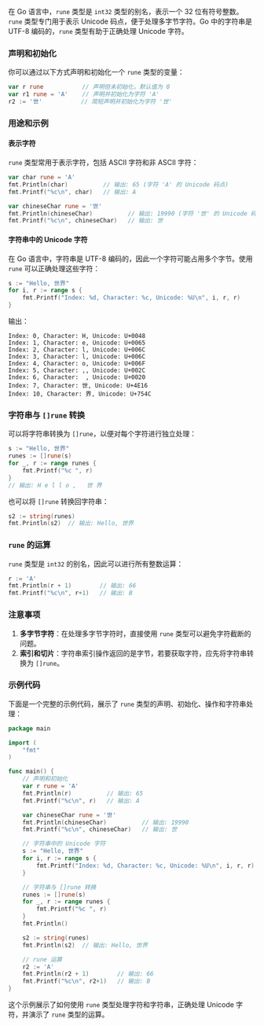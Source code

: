 在 Go 语言中，`rune` 类型是 `int32` 类型的别名，表示一个 32 位有符号整数。`rune` 类型专门用于表示 Unicode 码点，便于处理多字节字符。Go 中的字符串是 UTF-8 编码的，`rune` 类型有助于正确处理 Unicode 字符。

### 声明和初始化

你可以通过以下方式声明和初始化一个 `rune` 类型的变量：

```go
var r rune           // 声明但未初始化，默认值为 0
var r1 rune = 'A'    // 声明并初始化为字符 'A'
r2 := '世'           // 简短声明并初始化为字符 '世'
```

### 用途和示例

#### 表示字符

`rune` 类型常用于表示字符，包括 ASCII 字符和非 ASCII 字符：

```go
var char rune = 'A'
fmt.Println(char)          // 输出: 65 (字符 'A' 的 Unicode 码点)
fmt.Printf("%c\n", char)   // 输出: A

var chineseChar rune = '世'
fmt.Println(chineseChar)          // 输出: 19990 (字符 '世' 的 Unicode 码点)
fmt.Printf("%c\n", chineseChar)   // 输出: 世
```

#### 字符串中的 Unicode 字符

在 Go 语言中，字符串是 UTF-8 编码的，因此一个字符可能占用多个字节。使用 `rune` 可以正确处理这些字符：

```go
s := "Hello, 世界"
for i, r := range s {
    fmt.Printf("Index: %d, Character: %c, Unicode: %U\n", i, r, r)
}
```

输出：
```
Index: 0, Character: H, Unicode: U+0048
Index: 1, Character: e, Unicode: U+0065
Index: 2, Character: l, Unicode: U+006C
Index: 3, Character: l, Unicode: U+006C
Index: 4, Character: o, Unicode: U+006F
Index: 5, Character: ,, Unicode: U+002C
Index: 6, Character:  , Unicode: U+0020
Index: 7, Character: 世, Unicode: U+4E16
Index: 10, Character: 界, Unicode: U+754C
```

### 字符串与 `[]rune` 转换

可以将字符串转换为 `[]rune`，以便对每个字符进行独立处理：

```go
s := "Hello, 世界"
runes := []rune(s)
for _, r := range runes {
    fmt.Printf("%c ", r)
}
// 输出: H e l l o ,   世 界
```

也可以将 `[]rune` 转换回字符串：

```go
s2 := string(runes)
fmt.Println(s2)  // 输出: Hello, 世界
```

### `rune` 的运算

`rune` 类型是 `int32` 的别名，因此可以进行所有整数运算：

```go
r := 'A'
fmt.Println(r + 1)        // 输出: 66
fmt.Printf("%c\n", r+1)   // 输出: B
```

### 注意事项

1. **多字节字符**：在处理多字节字符时，直接使用 `rune` 类型可以避免字符截断的问题。
2. **索引和切片**：字符串索引操作返回的是字节，若要获取字符，应先将字符串转换为 `[]rune`。

### 示例代码

下面是一个完整的示例代码，展示了 `rune` 类型的声明、初始化、操作和字符串处理：

```go
package main

import (
    "fmt"
)

func main() {
    // 声明和初始化
    var r rune = 'A'
    fmt.Println(r)          // 输出: 65
    fmt.Printf("%c\n", r)   // 输出: A

    var chineseChar rune = '世'
    fmt.Println(chineseChar)          // 输出: 19990
    fmt.Printf("%c\n", chineseChar)   // 输出: 世

    // 字符串中的 Unicode 字符
    s := "Hello, 世界"
    for i, r := range s {
        fmt.Printf("Index: %d, Character: %c, Unicode: %U\n", i, r, r)
    }

    // 字符串与 []rune 转换
    runes := []rune(s)
    for _, r := range runes {
        fmt.Printf("%c ", r)
    }
    fmt.Println()

    s2 := string(runes)
    fmt.Println(s2)  // 输出: Hello, 世界

    // rune 运算
    r2 := 'A'
    fmt.Println(r2 + 1)        // 输出: 66
    fmt.Printf("%c\n", r2+1)   // 输出: B
}
```

这个示例展示了如何使用 `rune` 类型处理字符和字符串，正确处理 Unicode 字符，并演示了 `rune` 类型的运算。
